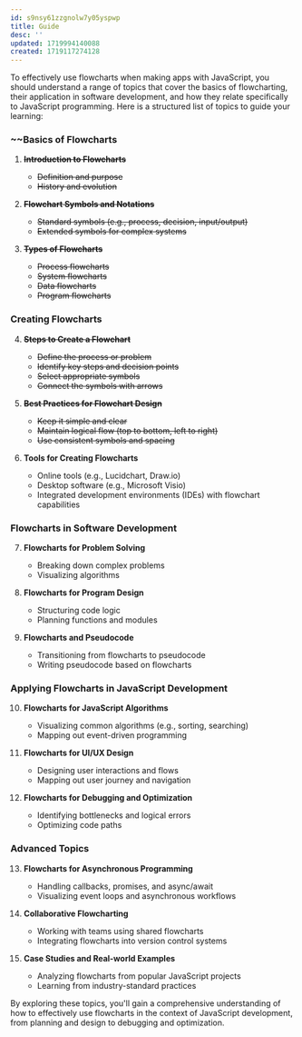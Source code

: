 ```yaml
---
id: s9nsy61zzgnolw7y05yspwp
title: Guide
desc: ''
updated: 1719994140088
created: 1719117274128
---
```


To effectively use flowcharts when making apps with JavaScript, you should understand a range of topics that cover the basics of flowcharting, their application in software development, and how they relate specifically to JavaScript programming. Here is a structured list of topics to guide your learning:

### ~~Basics of Flowcharts
1. ~~**Introduction to Flowcharts**~~
   - ~~Definition and purpose~~
   - ~~History and evolution~~

2. ~~**Flowchart Symbols and Notations**~~
   - ~~Standard symbols (e.g., process, decision, input/output)~~
   - ~~Extended symbols for complex systems~~

3. ~~**Types of Flowcharts**~~
   - ~~Process flowcharts~~
   - ~~System flowcharts~~
   - ~~Data flowcharts~~
   - ~~Program flowcharts~~

### Creating Flowcharts
4. ~~**Steps to Create a Flowchart**~~
   - ~~Define the process or problem~~
   - ~~Identify key steps and decision points~~
   - ~~Select appropriate symbols~~
   - ~~Connect the symbols with arrows~~

5. ~~**Best Practices for Flowchart Design**~~
   - ~~Keep it simple and clear~~
   - ~~Maintain logical flow (top to bottom, left to right)~~
   - ~~Use consistent symbols and spacing~~

6. **Tools for Creating Flowcharts**
   - Online tools (e.g., Lucidchart, Draw.io)
   - Desktop software (e.g., Microsoft Visio)
   - Integrated development environments (IDEs) with flowchart capabilities

### Flowcharts in Software Development
7. **Flowcharts for Problem Solving**
   - Breaking down complex problems
   - Visualizing algorithms

8. **Flowcharts for Program Design**
   - Structuring code logic
   - Planning functions and modules

9. **Flowcharts and Pseudocode**
   - Transitioning from flowcharts to pseudocode
   - Writing pseudocode based on flowcharts

### Applying Flowcharts in JavaScript Development
10. **Flowcharts for JavaScript Algorithms**
    - Visualizing common algorithms (e.g., sorting, searching)
    - Mapping out event-driven programming

11. **Flowcharts for UI/UX Design**
    - Designing user interactions and flows
    - Mapping out user journey and navigation

12. **Flowcharts for Debugging and Optimization**
    - Identifying bottlenecks and logical errors
    - Optimizing code paths

### Advanced Topics
13. **Flowcharts for Asynchronous Programming**
    - Handling callbacks, promises, and async/await
    - Visualizing event loops and asynchronous workflows

14. **Collaborative Flowcharting**
    - Working with teams using shared flowcharts
    - Integrating flowcharts into version control systems

15. **Case Studies and Real-world Examples**
    - Analyzing flowcharts from popular JavaScript projects
    - Learning from industry-standard practices

By exploring these topics, you'll gain a comprehensive understanding of how to effectively use flowcharts in the context of JavaScript development, from planning and design to debugging and optimization.